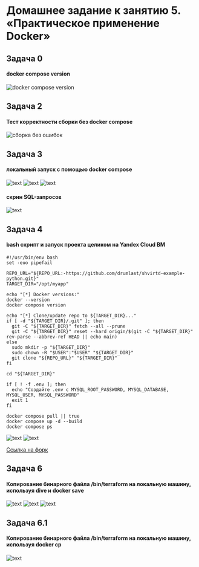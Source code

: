 # Домашнее задание к занятию 5. «Практическое применение Docker»


## Задача 0

#### docker compose version
![docker compose version](img/1.png)


## Задача 2

#### Тест корректности сборки без docker compose
![сборка без ошибок](img/2.png)

## Задача 3

#### локальный запуск с помощью docker compose
![text](img/3.png)
![text](img/4.png)
![text](img/5.png)
#### скрин SQL-запросов
![text](img/6.png)

## Задача 4

#### bash скрипт и запуск проекта целиком на Yandex Cloud ВМ
```
#!/usr/bin/env bash
set -euo pipefail

REPO_URL="${REPO_URL:-https://github.com/drumlast/shvirtd-example-python.git}"
TARGET_DIR="/opt/myapp"

echo "[*] Docker versions:"
docker --version
docker compose version

echo "[*] Clone/update repo to ${TARGET_DIR}..."
if [ -d "${TARGET_DIR}/.git" ]; then
  git -C "${TARGET_DIR}" fetch --all --prune
  git -C "${TARGET_DIR}" reset --hard origin/$(git -C "${TARGET_DIR}" rev-parse --abbrev-ref HEAD || echo main)
else
  sudo mkdir -p "${TARGET_DIR}"
  sudo chown -R "$USER":"$USER" "${TARGET_DIR}"
  git clone "${REPO_URL}" "${TARGET_DIR}"
fi

cd "${TARGET_DIR}"

if [ ! -f .env ]; then
  echo "Создайте .env с MYSQL_ROOT_PASSWORD, MYSQL_DATABASE, MYSQL_USER, MYSQL_PASSWORD"
  exit 1
fi

docker compose pull || true
docker compose up -d --build
docker compose ps
```

![text](img/7.png)
![text](img/8.png)

[Ссылка на форк](https://github.com/drumlast/shvirtd-example-python "Форк")

## Задача 6

#### Копирование бинарного файла /bin/terraform на локальную машину, используя dive и docker save
![text](img/9.png)
![text](img/10.png)
![text](img/11.png)

## Задача 6.1

#### Копирование бинарного файла /bin/terraform на локальную машину, используя docker cp
![text](img/12.png)